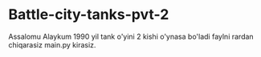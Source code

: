 # Battle-city-tanks-pvt-2
Assalomu Alaykum 1990 yil tank o'yini 2 kishi o'ynasa bo'ladi
faylni rardan chiqarasiz  main.py kirasiz.
